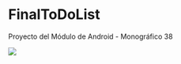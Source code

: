# FinalToDoList
Proyecto del Módulo de Android - Monográfico 38


<img src = "https://s-ec.bstatic.com/images/hotel/max1024x768/140/140533453.jpg">

